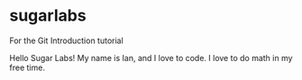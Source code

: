 # sugarlabs
For the Git Introduction tutorial

Hello Sugar Labs!
My name is Ian, and I love to code.
I love to do math in my free time.


